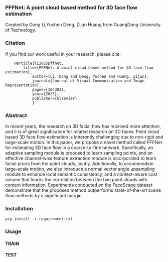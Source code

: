### PFFNet: A point cloud based method for 3D face flow estimation
Created by Dong Li,Yuchen Deng, Zijun Huang from GuangDong University of Technology.

### Citation
If you find our work useful in your research, please cite:

        @article{li2025pffnet,
            title={PFFNet: A point cloud based method for 3D face flow estimation},
                author={Li, Dong and Deng, Yuchen and Huang, Zijun},
                journal={Journal of Visual Communication and Image Representation},
                pages={104382},
                year={2025},
                publisher={Elsevier}
                }

### Abstract

In recent years, the research on 3D facial flow has received more attention, and it is of great significance for related research on 3D faces. Point cloud based 3D face flow estimation is inherently challenging due to non-rigid and large-scale motion. In this paper, we propose a novel method called PFFNet for estimating 3D face flow in a coarse-to-fine network. Specifically, an adaptive sampling module is proposed to learn sampling points, and an effective channel-wise feature extraction module is incorporated to learn facial priors from the point clouds, jointly. Additionally, to accommodate large-scale motion, we also introduce a normal vector angle upsampling module to enhance local semantic consistency, and a context-aware cost volume that learns the correlation between the two point clouds with context information. Experiments conducted on the FaceScape dataset demonstrate that the proposed method outperforms state-of-the-art scene flow methods by a significant margin.

### Installation
    pip install -r requirement.txt


### Usage

#### TRAIN

#### TEST

